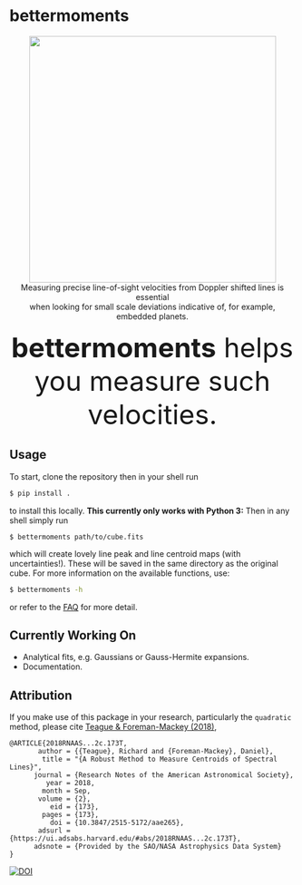 # bettermoments

<p align='center'>
  <img src="https://github.com/richteague/bettermoments/blob/master/docs/TWHya.png" width="435" height="435"><br/>
  Measuring precise line-of-sight velocities from Doppler shifted lines is essential<br/>
  when looking for small scale deviations indicative of, for example, embedded planets.<br/><br/>
  <font size="7"><b>bettermoments</b> helps you measure such velocities.</font>
</p>

## Usage

To start, clone the repository then in your shell run

```bash
$ pip install .
```

to install this locally. **This currently only works with Python 3:** Then in any shell simply run

```console
$ bettermoments path/to/cube.fits
```

which will create lovely line peak and line centroid maps (with uncertainties!). These will be saved in the same directory as the original cube. For more information on the available functions, use:

```bash
$ bettermoments -h
```

or refer to the [FAQ](https://github.com/richteague/bettermoments/blob/master/docs/FAQ.md) for more detail.

## Currently Working On

* Analytical fits, e.g. Gaussians or Gauss-Hermite expansions.
* Documentation.

## Attribution

If you make use of this package in your research, particularly the `quadratic` method, please cite [Teague & Foreman-Mackey (2018)](https://arxiv.org/abs/1809.10295),

```
@ARTICLE{2018RNAAS...2c.173T,
       author = {{Teague}, Richard and {Foreman-Mackey}, Daniel},
        title = "{A Robust Method to Measure Centroids of Spectral Lines}",
      journal = {Research Notes of the American Astronomical Society},
         year = 2018,
        month = Sep,
       volume = {2},
          eid = {173},
        pages = {173},
          doi = {10.3847/2515-5172/aae265},
       adsurl = {https://ui.adsabs.harvard.edu/#abs/2018RNAAS...2c.173T},
      adsnote = {Provided by the SAO/NASA Astrophysics Data System}
}
```
[![DOI](https://zenodo.org/badge/DOI/10.5281/zenodo.1419754.svg)](https://doi.org/10.5281/zenodo.1419754)
